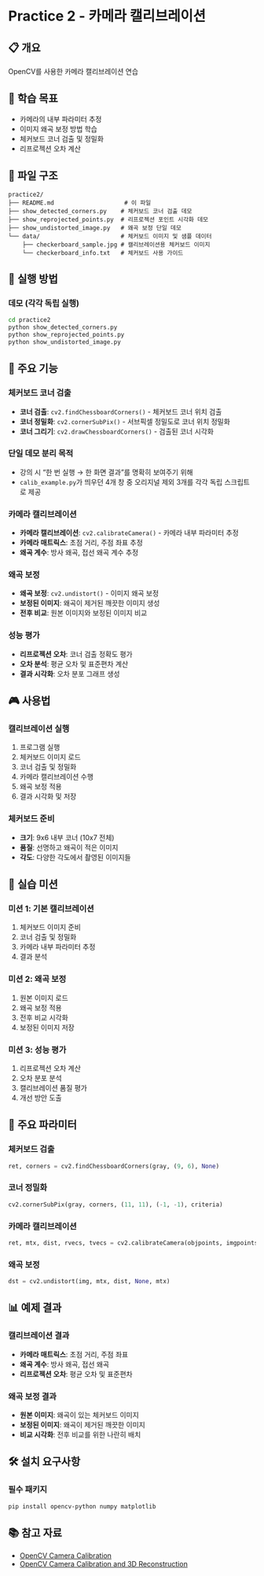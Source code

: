 # Practice 2 - 카메라 캘리브레이션

## 📋 개요
OpenCV를 사용한 카메라 캘리브레이션 연습

## 🎯 학습 목표
- 카메라의 내부 파라미터 추정
- 이미지 왜곡 보정 방법 학습
- 체커보드 코너 검출 및 정밀화
- 리프로젝션 오차 계산

## 📁 파일 구조
```
practice2/
├── README.md                    # 이 파일
├── show_detected_corners.py    # 체커보드 코너 검출 데모
├── show_reprojected_points.py  # 리프로젝션 포인트 시각화 데모
├── show_undistorted_image.py   # 왜곡 보정 단일 데모
└── data/                       # 체커보드 이미지 및 샘플 데이터
    ├── checkerboard_sample.jpg # 캘리브레이션용 체커보드 이미지
    └── checkerboard_info.txt   # 체커보드 사용 가이드
```

## 🚀 실행 방법

### 데모 (각각 독립 실행)
```bash
cd practice2
python show_detected_corners.py
python show_reprojected_points.py
python show_undistorted_image.py
```

## 🎨 주요 기능

### 체커보드 코너 검출
- **코너 검출**: `cv2.findChessboardCorners()` - 체커보드 코너 위치 검출
- **코너 정밀화**: `cv2.cornerSubPix()` - 서브픽셀 정밀도로 코너 위치 정밀화
- **코너 그리기**: `cv2.drawChessboardCorners()` - 검출된 코너 시각화

### 단일 데모 분리 목적
- 강의 시 “한 번 실행 → 한 화면 결과”를 명확히 보여주기 위해
- `calib_example.py`가 띄우던 4개 창 중 오리지널 제외 3개를 각각 독립 스크립트로 제공

### 카메라 캘리브레이션
- **카메라 캘리브레이션**: `cv2.calibrateCamera()` - 카메라 내부 파라미터 추정
- **카메라 매트릭스**: 초점 거리, 주점 좌표 추정
- **왜곡 계수**: 방사 왜곡, 접선 왜곡 계수 추정

### 왜곡 보정
- **왜곡 보정**: `cv2.undistort()` - 이미지 왜곡 보정
- **보정된 이미지**: 왜곡이 제거된 깨끗한 이미지 생성
- **전후 비교**: 원본 이미지와 보정된 이미지 비교

### 성능 평가
- **리프로젝션 오차**: 코너 검출 정확도 평가
- **오차 분석**: 평균 오차 및 표준편차 계산
- **결과 시각화**: 오차 분포 그래프 생성

## 🎮 사용법

### 캘리브레이션 실행
1. 프로그램 실행
2. 체커보드 이미지 로드
3. 코너 검출 및 정밀화
4. 카메라 캘리브레이션 수행
5. 왜곡 보정 적용
6. 결과 시각화 및 저장

### 체커보드 준비
- **크기**: 9x6 내부 코너 (10x7 전체)
- **품질**: 선명하고 왜곡이 적은 이미지
- **각도**: 다양한 각도에서 촬영된 이미지들

## 🎯 실습 미션

### 미션 1: 기본 캘리브레이션
1. 체커보드 이미지 준비
2. 코너 검출 및 정밀화
3. 카메라 내부 파라미터 추정
4. 결과 분석

### 미션 2: 왜곡 보정
1. 원본 이미지 로드
2. 왜곡 보정 적용
3. 전후 비교 시각화
4. 보정된 이미지 저장

### 미션 3: 성능 평가
1. 리프로젝션 오차 계산
2. 오차 분포 분석
3. 캘리브레이션 품질 평가
4. 개선 방안 도출

## 🔧 주요 파라미터

### 체커보드 검출
```python
ret, corners = cv2.findChessboardCorners(gray, (9, 6), None)
```

### 코너 정밀화
```python
cv2.cornerSubPix(gray, corners, (11, 11), (-1, -1), criteria)
```

### 카메라 캘리브레이션
```python
ret, mtx, dist, rvecs, tvecs = cv2.calibrateCamera(objpoints, imgpoints, gray.shape[::-1], None, None)
```

### 왜곡 보정
```python
dst = cv2.undistort(img, mtx, dist, None, mtx)
```

## 📊 예제 결과

### 캘리브레이션 결과
- **카메라 매트릭스**: 초점 거리, 주점 좌표
- **왜곡 계수**: 방사 왜곡, 접선 왜곡
- **리프로젝션 오차**: 평균 오차 및 표준편차

### 왜곡 보정 결과
- **원본 이미지**: 왜곡이 있는 체커보드 이미지
- **보정된 이미지**: 왜곡이 제거된 깨끗한 이미지
- **비교 시각화**: 전후 비교를 위한 나란히 배치

## 🛠️ 설치 요구사항

### 필수 패키지
```bash
pip install opencv-python numpy matplotlib
```

## 📚 참고 자료
- [OpenCV Camera Calibration](https://docs.opencv.org/4.x/dc/dbb/tutorial_py_calibration.html)
- [OpenCV Camera Calibration and 3D Reconstruction](https://docs.opencv.org/4.x/d9/d0c/group__calib3d.html) 
